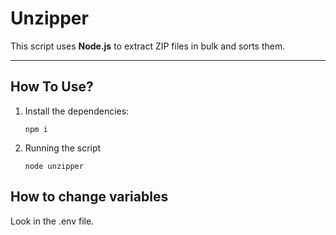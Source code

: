 # Unzipper

This script uses **Node.js** to extract ZIP files in bulk and sorts them.

---

## How To Use?

1. Install the dependencies:
   ```npm
   npm i
   ```
2. Running the script
   ```node
   node unzipper
   ```

## How to change variables
Look in the .env file.
